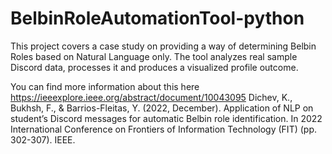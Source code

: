# BelbinRoleAutomationTool-python
 
This project covers a case study on providing a way of determining Belbin Roles based on Natural Language only. The tool analyzes real sample Discord data, processes it and produces a visualized profile outcome. 

You can find more information about this here https://ieeexplore.ieee.org/abstract/document/10043095 Dichev, K., Bukhsh, F., & Barrios-Fleitas, Y. (2022, December). Application of NLP on student’s Discord messages for automatic Belbin role identification. In 2022 International Conference on Frontiers of Information Technology (FIT) (pp. 302-307). IEEE.
